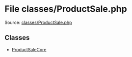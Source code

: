 File classes/ProductSale.php
=========

Source: [classes/ProductSale.php](https://github.com/PrestaShop/PrestaShop/blob/1.6.1.1/classes/ProductSale.php)


Classes
-------

* [ProductSaleCore](class.ProductSaleCore.md)

